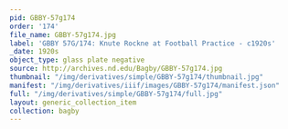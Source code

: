 ```yaml
---
pid: GBBY-57g174
order: '174'
file_name: GBBY-57g174.jpg
label: 'GBBY 57G/174: Knute Rockne at Football Practice - c1920s'
_date: 1920s
object_type: glass plate negative
source: http://archives.nd.edu/Bagby/GBBY-57g174.jpg
thumbnail: "/img/derivatives/simple/GBBY-57g174/thumbnail.jpg"
manifest: "/img/derivatives/iiif/images/GBBY-57g174/manifest.json"
full: "/img/derivatives/simple/GBBY-57g174/full.jpg"
layout: generic_collection_item
collection: bagby
---
```

